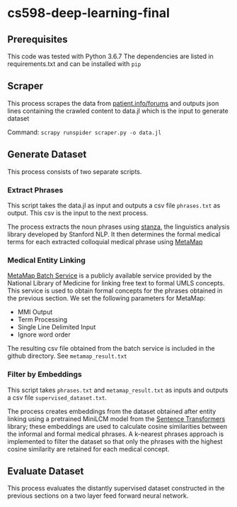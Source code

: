 # cs598-deep-learning-final

## Prerequisites

This code was tested with Python 3.6.7
The dependencies are listed in requirements.txt and can be installed with `pip`

## Scraper

This process scrapes the data from [patient.info/forums](http://patient.info/forums)
and outputs json lines containing the crawled content to data.jl which is the input to generate dataset

Command: `scrapy runspider scraper.py -o data.jl`

## Generate Dataset

This process consists of two separate scripts.

### Extract Phrases

This script takes the data.jl as input and outputs a csv file `phrases.txt` as output. This csv is the input to the next process.

The process extracts the noun phrases using [stanza](https://stanfordnlp.github.io/stanza/), the linguistics analysis library developed by Stanford NLP.
It then determines the formal medical terms for each extracted colloquial medical phrase using [MetaMap](https://lhncbc.nlm.nih.gov/ii/tools/MetaMap.html)

### Medical Entity Linking

[MetaMap Batch Service](https://ii.nlm.nih.gov/Batch/UTS_Required/MetaMap.html) is a publicly available service provided by the National Library
of Medicine for linking free text to formal UMLS concepts. This service is used to obtain formal concepts for the phrases obtained in the previous section.
We set the following parameters for MetaMap:
- MMI Output
- Term Processing
- Single Line Delimited Input
- Ignore word order

The resulting csv file obtained from the batch service is included in the github directory. See `metamap_result.txt`

### Filter by Embeddings

This script takes `phrases.txt` and `metamap_result.txt` as inputs and outputs a csv file `supervised_dataset.txt`.

The process creates embeddings from the dataset obtained after entity linking using a pretrained MiniLCM model from the [Sentence Transformers](https://www.sbert.net/index.html) library; 
these embeddings are used to calculate cosine similarities between the informal and formal medical phrases. 
A k-nearest phrases approach is implemented to filter the dataset so that only the phrases with the highest cosine similarity are retained for each medical concept.

## Evaluate Dataset

This process evaluates the distantly supervised dataset constructed in the previous sections on a two layer feed forward neural network.
